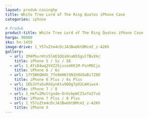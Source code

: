 ```yaml
---
layout: produk-casinghp
title: White Tree Lord of The Ring Quotes iPhone Case
categories: iphone

# Produk
product-title: White Tree Lord of The Ring Quotes iPhone Case
harga: 90000
sku: hn-1459
image-drive: 1_Y57uZtm4cDcJA3BwU6tBMcmI_z-A2Kh
gallery:
  - url: 1M4PburHtn5lmD1QUa9naN5SgulfBvXkc
    title: iPhone 5 / 5s / SE
  - url: 1_AYiD4wq2VXZ25jvco4KK1M-PznMOCjs
    title: iPhone 6 / 6s
  - url: 17Y5BKQN4X_7fe9mHKt9N1h0VOaBi7Z8O
    title: iPhone 6 Plus / 6s Plus
  - url: 1EbJVYaSuRXGyn6tu9Q0g7pO2LW4iwx4-
    title: iPhone 7 / 8
  - url: 1_HeTv2Mxltgx4m-OrUsbpWCI5xfe27vU
    title: iPhone 7 Plus / 8 Plus
  - url: 1_Y57uZtm4cDcJA3BwU6tBMcmI_z-A2Kh
    title: iPhone X
---
```

